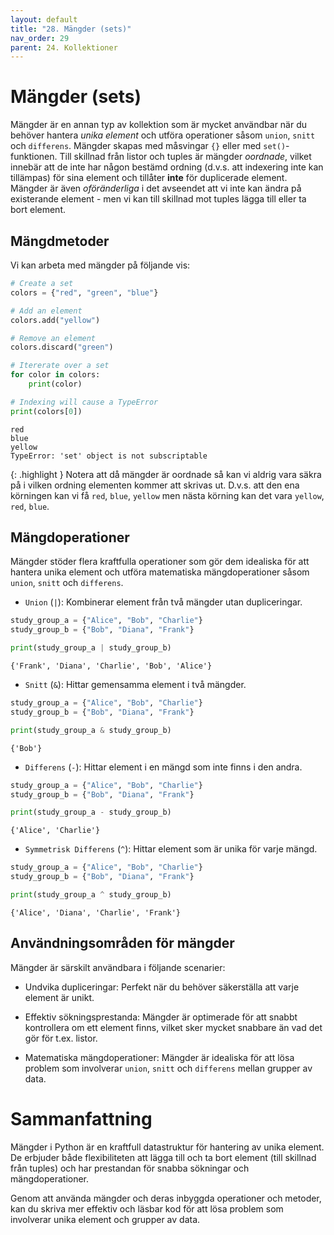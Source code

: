```yaml
---
layout: default
title: "28. Mängder (sets)"
nav_order: 29
parent: 24. Kollektioner
---
```


# Mängder (sets)
Mängder är en annan typ av kollektion som är mycket användbar när du behöver hantera _unika element_ och utföra operationer såsom `union`, `snitt` och `differens`. Mängder skapas med måsvingar `{}` eller med `set()`-funktionen. Till skillnad från listor och tuples är mängder _oordnade_, vilket innebär att de inte har någon bestämd ordning (d.v.s. att indexering inte kan tillämpas) för sina element och tillåter **inte** för duplicerade element. Mängder är även _oföränderliga_ i det avseendet att vi inte kan ändra på existerande element - men vi kan till skillnad mot tuples lägga till eller ta bort element.

## Mängdmetoder
Vi kan arbeta med mängder på följande vis:
```python
# Create a set
colors = {"red", "green", "blue"}

# Add an element
colors.add("yellow")

# Remove an element
colors.discard("green")

# Itererate over a set
for color in colors:
    print(color)

# Indexing will cause a TypeError
print(colors[0])
```
<div class="code-example" markdown="1">
<pre><code>red
blue
yellow
TypeError: 'set' object is not subscriptable</code></pre>
</div>

{: .highlight }
Notera att då mängder är oordnade så kan vi aldrig vara säkra på i vilken ordning elementen kommer att skrivas ut. D.v.s. att den ena körningen kan vi få `red`, `blue`, `yellow` men nästa körning kan det vara `yellow`, `red`, `blue`.

## Mängdoperationer
Mängder stöder flera kraftfulla operationer som gör dem idealiska för att hantera unika element och utföra matematiska mängdoperationer såsom `union`, `snitt` och `differens`. 

* `Union` (`|`): Kombinerar element från två mängder utan dupliceringar.
```python
study_group_a = {"Alice", "Bob", "Charlie"}
study_group_b = {"Bob", "Diana", "Frank"}

print(study_group_a | study_group_b)
```

<div class="code-example" markdown="1">
<pre><code>{'Frank', 'Diana', 'Charlie', 'Bob', 'Alice'}</code></pre>
</div>

* `Snitt` (`&`): Hittar gemensamma element i två mängder.
```python
study_group_a = {"Alice", "Bob", "Charlie"}
study_group_b = {"Bob", "Diana", "Frank"}

print(study_group_a & study_group_b)
```

<div class="code-example" markdown="1">
<pre><code>{'Bob'}</code></pre>
</div>

* `Differens` (`-`): Hittar element i en mängd som inte finns i den andra.
```python
study_group_a = {"Alice", "Bob", "Charlie"}
study_group_b = {"Bob", "Diana", "Frank"}

print(study_group_a - study_group_b)
```

<div class="code-example" markdown="1">
<pre><code>{'Alice', 'Charlie'}</code></pre>
</div>

* `Symmetrisk Differens` (`^`): Hittar element som är unika för varje mängd.
```python
study_group_a = {"Alice", "Bob", "Charlie"}
study_group_b = {"Bob", "Diana", "Frank"}

print(study_group_a ^ study_group_b)
```

<div class="code-example" markdown="1">
<pre><code>{'Alice', 'Diana', 'Charlie', 'Frank'}</code></pre>
</div>

## Användningsområden för mängder
Mängder är särskilt användbara i följande scenarier:

* Undvika dupliceringar: Perfekt när du behöver säkerställa att varje element är unikt.

* Effektiv sökningsprestanda: Mängder är optimerade för att snabbt kontrollera om ett element finns, vilket sker mycket snabbare än vad det gör för t.ex. listor.

* Matematiska mängdoperationer: Mängder är idealiska för att lösa problem som involverar `union`, `snitt` och `differens` mellan grupper av data.

# Sammanfattning
Mängder i Python är en kraftfull datastruktur för hantering av unika element. De erbjuder både flexibiliteten att lägga till och ta bort element (till skillnad från tuples) och har prestandan för snabba sökningar och mängdoperationer. 

Genom att använda mängder och deras inbyggda operationer och metoder, kan du skriva mer effektiv och läsbar kod för att lösa problem som involverar unika element och grupper av data.